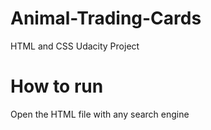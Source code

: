 # Animal-Trading-Cards
HTML and CSS Udacity Project

# How to run 
Open the HTML file with any search engine
